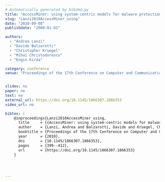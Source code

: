 ```yaml
---
# Automatically generated by bib2md.py
title: "AccessMiner: using system-centric models for malware protection"
slug: "Lanzi2010AccessMiner_using"
date: "2010-09-08"
publishdate: "2000-01-01"

authors:
  - "Andrea Lanzi"
  - "Davide Balzarotti"
  - "Christopher Kruegel"
  - "Mihai Christodorescu"
  - "Engin Kirda"

category: conference
venue: "Proceedings of the 17th Conference on Computer and Communications Security"


slides: no
paper: no
text: no
external_url: https://doi.org/10.1145/1866307.1866353
video_url: no

bibtex: |
    @inproceedings{Lanzi2010AccessMiner_using,
      title     = {{AccessMiner: using system-centric models for malware protection}},
      author    = {Lanzi, Andrea and Balzarotti, Davide and Kruegel, Christopher and Christodorescu, Mihai and Kirda, Engin},
      booktitle = {Proceedings of the 17th Conference on Computer and Communications Security},
      year      = {2010},
      doi       = {10.1145/1866307.1866353},
      pages     = {399--412},
      url       = {https://doi.org/10.1145/1866307.1866353}
    }




---
```


